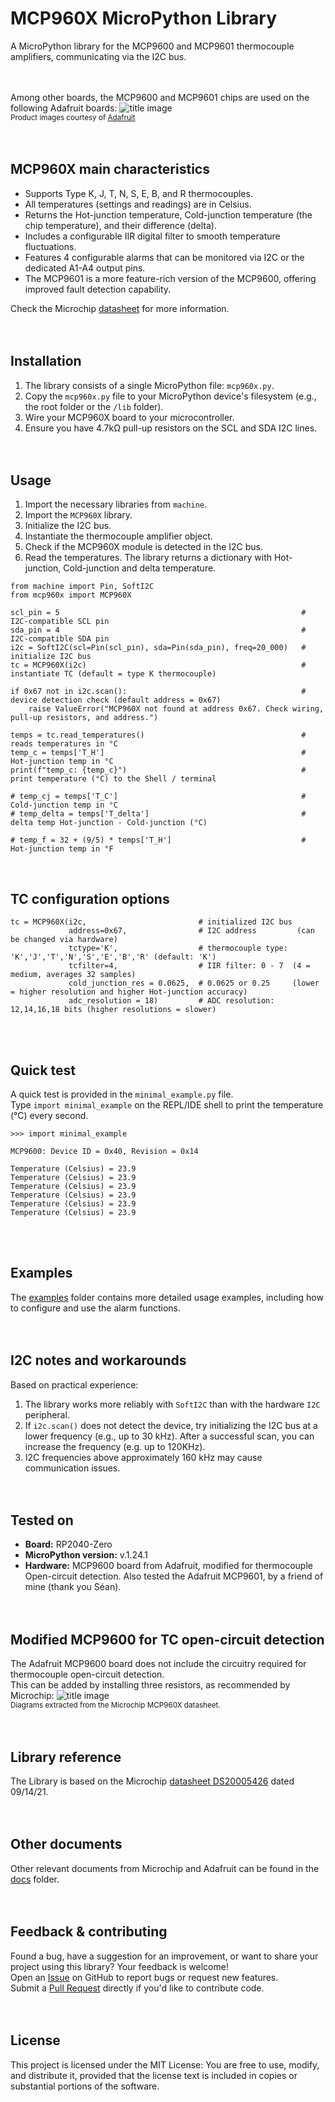 # MCP960X MicroPython Library
A MicroPython library for the MCP9600 and MCP9601 thermocouple amplifiers, communicating via the I2C bus.
<br><br><br>


Among other boards, the MCP9600 and MCP9601 chips are used on the following Adafruit boards:
![title image](/pictures/mcp9600_mcp9601.jpg)<br>
<small>Product images courtesy of [Adafruit](https://www.adafruit.com)</small>
<br><br><br>

## MCP960X main characteristics
* Supports Type K, J, T, N, S, E, B, and R thermocouples.
* All temperatures (settings and readings) are in Celsius.
* Returns the Hot-junction temperature, Cold-junction temperature (the chip temperature), and their difference (delta).
* Includes a configurable IIR digital filter to smooth temperature fluctuations.
* Features 4 configurable alarms that can be monitored via I2C or the dedicated A1-A4 output pins.
* The MCP9601 is a more feature-rich version of the MCP9600, offering improved fault detection capability.<br>

Check the Microchip [datasheet](docs/Microchip/MCP960X-L0X-RL0X-DS20005426.pdf) for more information.
<br><br><br>

## Installation
1. The library consists of a single MicroPython file: `mcp960x.py`.
2. Copy the `mcp960x.py` file to your MicroPython device's filesystem (e.g., the root folder or the `/lib` folder).
3. Wire your MCP960X board to your microcontroller.
4. Ensure you have 4.7kΩ pull-up resistors on the SCL and SDA I2C lines.
<br><br><br>

## Usage
1. Import the necessary libraries from `machine`.
2. Import the `MCP960X` library.
3. Initialize the I2C bus.
4. Instantiate the thermocouple amplifier object.
5. Check if the MCP960X module is detected in the I2C bus.
7. Read the temperatures. The library returns a dictionary with Hot-junction, Cold-junction and delta temperature.
```
from machine import Pin, SoftI2C
from mcp960x import MCP960X

scl_pin = 5                                                      # I2C-compatible SCL pin
sda_pin = 4                                                      # I2C-compatible SDA pin
i2c = SoftI2C(scl=Pin(scl_pin), sda=Pin(sda_pin), freq=20_000)   # initialize I2C bus
tc = MCP960X(i2c)                                                # instantiate TC (default = type K thermocouple)

if 0x67 not in i2c.scan():                                       # device detection check (default address = 0x67)
    raise ValueError("MCP960X not found at address 0x67. Check wiring, pull-up resistors, and address.")

temps = tc.read_temperatures()                                   # reads temperatures in °C
temp_c = temps['T_H']                                            # Hot-junction temp in °C
print(f"temp_c: {temp_c}")                                       # print temperature (°C) to the Shell / terminal

# temp_cj = temps['T_C']                                         # Cold-junction temp in °C
# temp_delta = temps['T_delta']                                  # delta temp Hot-junction - Cold-junction (°C)

# temp_f = 32 + (9/5) * temps['T_H']                             # Hot-junction temp in °F
```
<br>

## TC configuration options
```
tc = MCP960X(i2c,                         # initialized I2C bus
             address=0x67,                # I2C address         (can be changed via hardware)
             tctype='K',                  # thermocouple type: 'K','J','T','N','S','E','B','R' (default: 'K')
             tcfilter=4,                  # IIR filter: 0 - 7  (4 = medium, averages 32 samples)
             cold_junction_res = 0.0625,  # 0.0625 or 0.25     (lower = higher resolution and higher Hot-junction accuracy)
             adc_resolution = 18)         # ADC resolution: 12,14,16,18 bits (higher resolutions = slower)
```
<br><br>

## Quick test
A quick test is provided in the `minimal_example.py` file.<br>
Type `import minimal_example` on the REPL/IDE shell to print the temperature (°C) every second.
```
>>> import minimal_example

MCP9600: Device ID = 0x40, Revision = 0x14

Temperature (Celsius) = 23.9
Temperature (Celsius) = 23.9
Temperature (Celsius) = 23.9
Temperature (Celsius) = 23.9
Temperature (Celsius) = 23.9
Temperature (Celsius) = 23.9
```
<br><br>

## Examples
The [examples](src/examples/) folder contains more detailed usage examples, including how to configure and use the alarm functions.
<br><br><br>

## I2C notes and workarounds
Based on practical experience:
1. The library works more reliably with `SoftI2C` than with the hardware `I2C` peripheral.
2. If `i2c.scan()` does not detect the device, try initializing the I2C bus at a lower frequency (e.g., up to 30 kHz). After a successful scan, you can increase the frequency (e.g. up to 120KHz).
3. I2C frequencies above approximately 160 kHz may cause communication issues.
<br><br><br>

## Tested on
* **Board:** RP2040-Zero
* **MicroPython version:** v.1.24.1
* **Hardware:** MCP9600 board from Adafruit, modified for thermocouple Open-circuit detection. Also tested the Adafruit MCP9601, by a friend of mine (thank you Séan).
<br><br><br>

## Modified MCP9600 for TC open-circuit detection
The Adafruit MCP9600 board does not include the circuitry required for thermocouple open-circuit detection.<br>
This can be added by installing three resistors, as recommended by Microchip:
![title image](/pictures/mcp9600_OC_detection.jpg)<br>
<small>Diagrams extracted from the Microchip MCP960X datasheet.</small>
<br><br><br>

## Library reference
The Library is based on the Microchip [datasheet DS20005426](docs/Microchip/MCP960X-L0X-RL0X-DS20005426.pdf) dated 09/14/21.
<br><br><br>

## Other documents
Other relevant documents from Microchip and Adafruit can be found in the [docs](docs/) folder.
<br><br><br>

## Feedback & contributing
Found a bug, have a suggestion for an improvement, or want to share your project using this library? Your feedback is welcome!<br>
Open an [Issue](https://github.com/AndreaFavero71/MCP960X_MicroPython/issues) on GitHub to report bugs or request new features.<br>
Submit a [Pull Request](https://github.com/AndreaFavero71/MCP960X_MicroPython/pulls) directly if you'd like to contribute code.
<br><br><br>

## License
This project is licensed under the MIT License: You are free to use, modify, and distribute it, provided that the license text is included in copies or substantial portions of the software.
<br><br><br>
   
